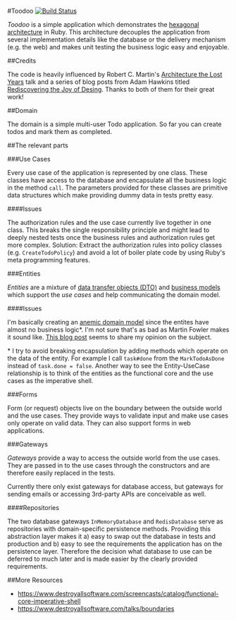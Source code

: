 #Toodoo [![Build Status](https://travis-ci.org/timhabermaas/toodoo.svg?branch=travis-ci)](https://travis-ci.org/timhabermaas/toodoo)

*Toodoo* is a simple application which demonstrates the [hexagonal architecture](http://alistair.cockburn.us/Hexagonal+architecture) in Ruby. This architecture decouples the application from several implementation details like the database or the delivery mechanism (e.g. the web) and makes unit testing the business logic easy and enjoyable.

##Credits

The code is heavily influenced by Robert C. Martin's [Architecture the Lost Years](https://www.youtube.com/watch?v=WpkDN78P884) talk and a series of blog posts from Adam Hawkins titled [Rediscovering the Joy of Desing](http://hawkins.io/2014/01/rediscovering-the-joy-of-design/). Thanks to both of them for their great work!

##Domain

The domain is a simple multi-user Todo application. So far you can create todos and mark them as completed.

##The relevant parts

###Use Cases

Every use case of the application is represented by one class. These classes have access to the database and encapsulate all the business logic in the method `call`. The parameters provided for these classes are primitive data structures which make providing dummy data in tests pretty easy.

####Issues

The authorization rules and the use case currently live together in one class. This breaks the single responsibility principle and might lead to deeply nested tests once the business rules and authorization rules get more complex. Solution: Extract the authorization rules into policy classes (e.g. `CreateTodoPolicy`) and avoid a lot of boiler plate code by using Ruby's meta programming features.

###Entities

*Entities* are a mixture of [data transfer objects (DTO)](http://en.wikipedia.org/wiki/Data_transfer_object) and [business models](http://martinfowler.com/eaaCatalog/domainModel.html) which support the *use cases* and help communicating the domain model.

####Issues

I'm basically creating an [anemic domain model](http://www.martinfowler.com/bliki/AnemicDomainModel.html) since the entites have almost no business logic\*. I'm not sure that's as bad as Martin Fowler makes it sound like. [This blog post](http://blog.inf.ed.ac.uk/sapm/2014/02/04/the-anaemic-domain-model-is-no-anti-pattern-its-a-solid-design/) seems to share my opinion on the subject.

\* I try to avoid breaking encapsulation by adding methods which operate on the data of the entity. For example I call `task#done` from the `MarkTodoAsDone` instead of `task.done = false`. Another way to see the Entity-UseCase relationship is to think of the entities as the functional core and the use cases as the imperative shell.

###Forms

Form (or request) objects live on the boundary between the outside world and the use cases. They provide ways to validate input and make use cases only operate on valid data. They can also support forms in web applications.

###Gateways

*Gateways* provide a way to access the outside world from the use cases. They are passed in to the use cases through the constructors and are therefore easily replaced in the tests.

Currently there only exist gateways for database access, but gateways for sending emails or accessing 3rd-party APIs are conceivable as well.

####Repositories

The two database gateways `InMemoryDatabase` and `RedisDatabase` serve as repositories with domain-specific persistence methods. Providing this abstraction layer makes it a) easy to swap out the database in tests and production and b) easy to see the requirements the application has on the persistence layer. Therefore the decision what database to use can be deferred to much later and is made easier by the clearly provided requirements.

##More Resources

* https://www.destroyallsoftware.com/screencasts/catalog/functional-core-imperative-shell
* https://www.destroyallsoftware.com/talks/boundaries
